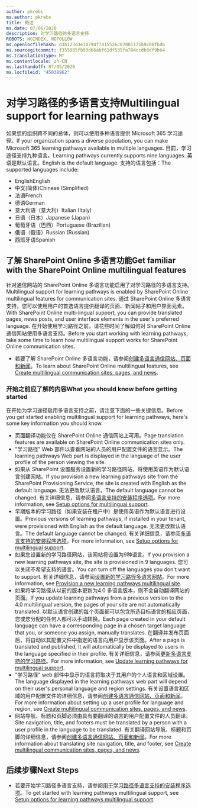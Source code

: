 ```yaml
---
author: pkrebs
ms.author: pkrebs
title: 概述
ms.date: 07/06/2020
description: 对学习路径的多语言支持
ROBOTS: NOINDEX, NOFOLLOW
ms.openlocfilehash: d3b123d3e10794f7415526c07001171b9c08fbd6
ms.sourcegitcommit: f355885fb93d66abf61df535fa704ccdb8df9b64
ms.translationtype: MT
ms.contentlocale: zh-CN
ms.lasthandoff: 07/05/2020
ms.locfileid: "45038962"
---
```

# <a name="multilingual-support-for-learning-pathways"></a><span data-ttu-id="46f25-103">对学习路径的多语言支持</span><span class="sxs-lookup"><span data-stu-id="46f25-103">Multilingual support for learning pathways</span></span>

<span data-ttu-id="46f25-104">如果您的组织跨不同的总体，则可以使用多种语言提供 Microsoft 365 学习途径。</span><span class="sxs-lookup"><span data-stu-id="46f25-104">If your organization spans a diverse population, you can make Microsoft 365 learning pathways available in multiple languages.</span></span> <span data-ttu-id="46f25-105">目前，学习途径支持九种语言。</span><span class="sxs-lookup"><span data-stu-id="46f25-105">Learning pathways currently supports nine languages.</span></span> <span data-ttu-id="46f25-106">英语是默认语言。</span><span class="sxs-lookup"><span data-stu-id="46f25-106">English is the default language.</span></span> <span data-ttu-id="46f25-107">支持的语言包括：</span><span class="sxs-lookup"><span data-stu-id="46f25-107">The supported languages include:</span></span>   

- <span data-ttu-id="46f25-108">English</span><span class="sxs-lookup"><span data-stu-id="46f25-108">English</span></span>    
- <span data-ttu-id="46f25-109">中文(简体)</span><span class="sxs-lookup"><span data-stu-id="46f25-109">Chinese (Simplified)</span></span>
- <span data-ttu-id="46f25-110">法语</span><span class="sxs-lookup"><span data-stu-id="46f25-110">French</span></span>
- <span data-ttu-id="46f25-111">德语</span><span class="sxs-lookup"><span data-stu-id="46f25-111">German</span></span>
- <span data-ttu-id="46f25-112">意大利语（意大利）</span><span class="sxs-lookup"><span data-stu-id="46f25-112">Italian (Italy)</span></span>
- <span data-ttu-id="46f25-113">日语（日本）</span><span class="sxs-lookup"><span data-stu-id="46f25-113">Japanese (Japan)</span></span>
- <span data-ttu-id="46f25-114">葡萄牙语（巴西）</span><span class="sxs-lookup"><span data-stu-id="46f25-114">Portuguese (Brazilian)</span></span>
- <span data-ttu-id="46f25-115">俄语（俄语）</span><span class="sxs-lookup"><span data-stu-id="46f25-115">Russian (Russian)</span></span>
- <span data-ttu-id="46f25-116">西班牙语</span><span class="sxs-lookup"><span data-stu-id="46f25-116">Spanish</span></span>

## <a name="get-familiar-with-the-sharepoint-online-multilingual-features"></a><span data-ttu-id="46f25-117">了解 SharePoint Online 多语言功能</span><span class="sxs-lookup"><span data-stu-id="46f25-117">Get familiar with the SharePoint Online multilingual features</span></span>
<span data-ttu-id="46f25-118">针对通信网站的 SharePoint Online 多语言功能启用了对学习路径的多语言支持。</span><span class="sxs-lookup"><span data-stu-id="46f25-118">Multilingual support for learning pathways is enabled by SharePoint Online multilingual features for communication sites.</span></span>
<span data-ttu-id="46f25-119">通过 SharePoint Online 多语言支持，您可以使用用户的首选语言提供翻译的页面、新闻帖子和用户界面元素。</span><span class="sxs-lookup"><span data-stu-id="46f25-119">With SharePoint Online multi-lingual support, you can provide translated pages, news posts, and user interface elements in the user's preferred language.</span></span> <span data-ttu-id="46f25-120">在开始使用学习路径之前，请花些时间了解如何对 SharePoint Online 通信网站使用多语言支持。</span><span class="sxs-lookup"><span data-stu-id="46f25-120">Before you start working with learning pathways, take some time to learn how multilingual support works for SharePoint Online communication sites.</span></span> 
- <span data-ttu-id="46f25-121">若要了解 SharePoint Online 多语言功能，请参阅[创建多语言通信网站、页面和新闻](https://support.office.com/article/2bb7d610-5453-41c6-a0e8-6f40b3ed750c)。</span><span class="sxs-lookup"><span data-stu-id="46f25-121">To learn about SharePoint Online multilingual features, see [Create multilingual communication sites, pages, and news](https://support.office.com/article/2bb7d610-5453-41c6-a0e8-6f40b3ed750c).</span></span> 

### <a name="what-you-should-know-before-getting-started"></a><span data-ttu-id="46f25-122">开始之前应了解的内容</span><span class="sxs-lookup"><span data-stu-id="46f25-122">What you should know before getting started</span></span> 
<span data-ttu-id="46f25-123">在开始为学习途径启用多语言支持之前，请注意下面的一些关键信息。</span><span class="sxs-lookup"><span data-stu-id="46f25-123">Before you get started enabling multilingual support for learning pathways, here's some key information you should know.</span></span> 

- <span data-ttu-id="46f25-124">页面翻译功能仅在 SharePoint Online 通信网站上可用。</span><span class="sxs-lookup"><span data-stu-id="46f25-124">Page translation features are available on SharePoint Online communication sites only.</span></span>
- <span data-ttu-id="46f25-125">"学习路径" Web 部件以查看网站的人员的用户配置文件的语言显示。</span><span class="sxs-lookup"><span data-stu-id="46f25-125">The learning pathways Web part is displayed in the language of the user profile of the person viewing the site.</span></span>   
- <span data-ttu-id="46f25-126">如果从 SharePoint 设置服务设置新的学习路径网站，将使用英语作为默认语言创建网站。</span><span class="sxs-lookup"><span data-stu-id="46f25-126">If you provision a new learning pathways site from the SharePoint Provisioning Service, the site is created with English as the default language.</span></span> <span data-ttu-id="46f25-127">无法更改默认语言。</span><span class="sxs-lookup"><span data-stu-id="46f25-127">The default language cannot be changed.</span></span> <span data-ttu-id="46f25-128">有关详细信息，请参阅[多语言支持的安装程序选项](https://docs.microsoft.com/office365/customlearning/custom_setupoptions_ml)。</span><span class="sxs-lookup"><span data-stu-id="46f25-128">For more information, see [Setup options for multilingual support](https://docs.microsoft.com/office365/customlearning/custom_setupoptions_ml).</span></span>
- <span data-ttu-id="46f25-129">早期版本的学习路径（如果安装在租户中）是使用英语作为默认语言进行设置。</span><span class="sxs-lookup"><span data-stu-id="46f25-129">Previous versions of learning pathways, if installed in your tenant, were provisioned with English as the default language.</span></span> <span data-ttu-id="46f25-130">无法更改默认语言。</span><span class="sxs-lookup"><span data-stu-id="46f25-130">The default language cannot be changed.</span></span> <span data-ttu-id="46f25-131">有关详细信息，请参阅[多语言支持的安装程序选项](https://docs.microsoft.com/office365/customlearning/custom_setupoptions_ml)。</span><span class="sxs-lookup"><span data-stu-id="46f25-131">For more information, see [Setup options for multilingual support](https://docs.microsoft.com/office365/customlearning/custom_setupoptions_ml).</span></span>
- <span data-ttu-id="46f25-132">如果您设置新的学习路径网站，该网站将设置为9种语言。</span><span class="sxs-lookup"><span data-stu-id="46f25-132">If you provision a new learning pathways site, the site is provisioned in 9 languages.</span></span> <span data-ttu-id="46f25-133">您可以关闭不希望支持的语言。</span><span class="sxs-lookup"><span data-stu-id="46f25-133">You can turn off the languages you don't want to support.</span></span> <span data-ttu-id="46f25-134">有关详细信息，请参阅[设置新的学习路径多语言网站](https://docs.microsoft.com/office365/customlearning/custom_provision_ml)。</span><span class="sxs-lookup"><span data-stu-id="46f25-134">For more information, see [Provision a new learning pathways multilingual site](https://docs.microsoft.com/office365/customlearning/custom_provision_ml).</span></span>  
- <span data-ttu-id="46f25-135">如果将学习路径从以前的版本更新为4.0 多语言版本，则不会自动翻译网站的页面。</span><span class="sxs-lookup"><span data-stu-id="46f25-135">If you update learning pathways from a previous version to the 4.0 multilingual version, the pages of your site are not automatically translated.</span></span> <span data-ttu-id="46f25-136">以默认语言创建的每个页面都可以包含所选目标语言的相应页面，您或您分配的任何人都可以手动转换。</span><span class="sxs-lookup"><span data-stu-id="46f25-136">Each page created in your default language can have a corresponding page in a chosen target language that you, or someone you assign, manually translates.</span></span> <span data-ttu-id="46f25-137">在翻译并发布页面后，将自动以其配置文件中指定的语言向用户显示该页面。</span><span class="sxs-lookup"><span data-stu-id="46f25-137">After a page is translated and published, it will automatically be displayed to users in the language specified in their profile.</span></span> <span data-ttu-id="46f25-138">有关详细信息，请参阅[更新多语言支持的学习路径](https://docs.microsoft.com/office365/customlearning/custom_update_ml)。</span><span class="sxs-lookup"><span data-stu-id="46f25-138">For more information, see [Update learning pathways for multilingual support](https://docs.microsoft.com/office365/customlearning/custom_update_ml).</span></span> 
- <span data-ttu-id="46f25-139">"学习路径" web 部件中显示的语言将取决于其用户的个人语言和区域设置。</span><span class="sxs-lookup"><span data-stu-id="46f25-139">The language displayed in the learning pathways web part will depend on their user's personal language and region settings.</span></span> <span data-ttu-id="46f25-140">有关设置语言和区域的用户配置文件的详细信息，请参阅[创建多语言通信网站、页面和新闻](https://support.office.com/article/2bb7d610-5453-41c6-a0e8-6f40b3ed750c)。</span><span class="sxs-lookup"><span data-stu-id="46f25-140">For more information about setting up a user profile for language and region, see [Create multilingual communication sites, pages, and news](https://support.office.com/article/2bb7d610-5453-41c6-a0e8-6f40b3ed750c).</span></span> 
- <span data-ttu-id="46f25-141">网站导航、标题和页脚必须由具有要翻译的语言的用户配置文件的人员翻译。</span><span class="sxs-lookup"><span data-stu-id="46f25-141">Site navigation, title, and footers must be translated by a person with a user profile in the language to be translated.</span></span> <span data-ttu-id="46f25-142">有关翻译网站导航、标题和页脚的详细信息，请参阅[创建多语言通信网站、页面和新闻](https://support.office.com/article/2bb7d610-5453-41c6-a0e8-6f40b3ed750c)。</span><span class="sxs-lookup"><span data-stu-id="46f25-142">For more information about translating site navigation, title, and footer, see [Create multilingual communication sites, pages, and news](https://support.office.com/article/2bb7d610-5453-41c6-a0e8-6f40b3ed750c).</span></span>

## <a name="next-steps"></a><span data-ttu-id="46f25-143">后续步骤</span><span class="sxs-lookup"><span data-stu-id="46f25-143">Next Steps</span></span>
- <span data-ttu-id="46f25-144">若要开始学习路径多语言支持，请参阅[用于学习路径多语言支持的安装程序选项](https://docs.microsoft.com/office365/customlearning/custom_setupoptions_ml)。</span><span class="sxs-lookup"><span data-stu-id="46f25-144">To get started with learning pathways multilingual support, see [Setup options for learning pathways multilingual support](https://docs.microsoft.com/office365/customlearning/custom_setupoptions_ml).</span></span>